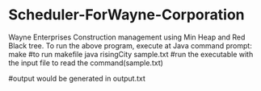 # Scheduler-ForWayne-Corporation
Wayne Enterprises Construction management using Min Heap and Red Black tree.
To run the above program, execute at Java command prompt:
make                        #to run makefile
java risingCity sample.txt  #run the executable with the input file to read the command(sample.txt)

#output would be generated in output.txt
